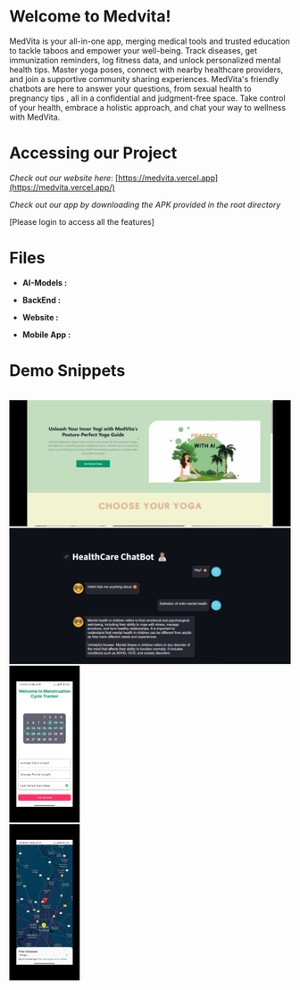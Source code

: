 # Welcome to Medvita!

MedVita is your all-in-one app, merging medical tools and trusted education to tackle taboos and empower your well-being. Track diseases, get immunization reminders, log fitness data, and unlock personalized mental health tips. Master yoga poses, connect with nearby healthcare providers, and join a supportive community sharing experiences.  MedVita's friendly chatbots are here to answer your questions, from sexual health to pregnancy tips , all in a confidential and judgment-free space. Take control of your health, embrace a holistic approach, and chat your way to wellness with MedVita.





# Accessing our Project

*Check out our website here*:
[https://medvita.vercel.app](https://medvita.vercel.app/)


*Check out our app by downloading the APK provided in the root directory*

[Please login to access all the features]


# Files

 - **AI-Models :** 
   
 - **BackEnd :**

 

 - **Website :**
 - **Mobile App :**

# Demo Snippets

<br>
<img src="https://github.com/MedVitaHealth/MEDVITA/blob/main/Images/img4.jpeg" alt="Yoga" title="Yoga Page" >
<br>
<img src="https://github.com/MedVitaHealth/MEDVITA/blob/main/Images/img5.jpeg" alt="HealthBot" title="Health Care Chat Bot">
<br>
<img src="https://github.com/MedVitaHealth/MEDVITA/blob/main/Images/img2.jpeg" alt="Menstruation" title="Menstruation Tracker" width=25% >
<br>
<img src="https://github.com/MedVitaHealth/MEDVITA/blob/main/Images/img3.jpeg" alt="Map" title="Map Page" width=25%>
<br>


```
